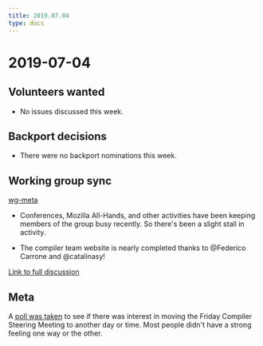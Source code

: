 ```yaml
---
title: 2019.07.04
type: docs
---
```

# 2019-07-04

## Volunteers wanted

- No issues discussed this week.

## Backport decisions

- There were no backport nominations this week.

## Working group sync

[wg-meta](https://github.com/rust-lang/compiler-team/blob/master/content/working-groups/meta/_index.md)

- Conferences, Mozilla All-Hands, and other activities have been keeping members of the group busy recently.
So there's been a slight stall in activity.

- The compiler team website is nearly completed thanks to @Federico Carrone and @catalinasy!

[Link to full discussion](https://rust-lang.zulipchat.com/#narrow/stream/131828-t-compiler/topic/weekly.20meeting.202019-07-04.20.2354818/near/169654430)

## Meta

A [poll was taken](https://rust-lang.zulipchat.com/#narrow/stream/131828-t-compiler/topic/weekly.20meeting.202019-07-04.20.2354818/near/169652882) to see if there was interest in moving the Friday Compiler Steering Meeting to another day or time.
Most people didn't have a strong feeling one way or the other.
